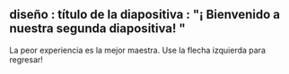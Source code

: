 
 diseño : título de la diapositiva
 : "¡ Bienvenido a nuestra segunda diapositiva! "
---
La peor experiencia es la mejor maestra.
Use la flecha izquierda para regresar!
